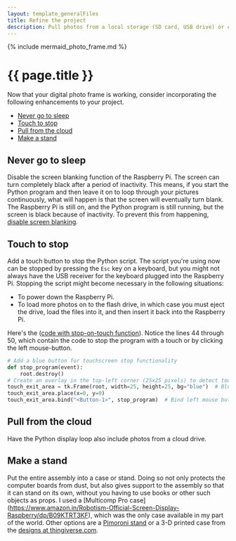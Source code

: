 ```yaml
---
layout: template_generalFiles
title: Refine the project
description: Pull photos from a local storage (SD card, USB drive) or cloud storage, and display them with a time lag.
---
```


{% include mermaid_photo_frame.md %}

# {{ page.title }}

Now that your digital photo frame is working, consider incorporating the following enhancements to your project.

-  [Never go to sleep](#never-go-to-sleep)
-  [Touch to stop](#touch-to-stop)
-  [Pull from the cloud](#pull-from-the-cloud)
-  [Make a stand](#make-a-stand)

## Never go to sleep

Disable the screen blanking function of the Raspberry Pi. The screen can turn completely black after a period of inactivity. This means, if you start the Python program and then leave it on to loop through your pictures continuously, what will happen is that the screen will eventually turn blank. The Raspberry Pi is still on, and the Python program is still running, but the screen is black because of inactivity. To prevent this from happening, [disable screen blanking](https://raspberrytips.com/disable-sleep-mode-raspberry-pi/).

## Touch to stop

Add a touch button to stop the Python script. The script you're using now can be stopped by pressing the `Esc` key on a keyboard, but you might not always have the USB receiver for the keyboard plugged into the Raspberry Pi. Stopping the script might become necessary in the following situations:

-  To power down the Raspberry Pi.
-  To load more photos on to the flash drive, in which case you must eject the drive, load the files into it, and then insert it back into the Raspberry Pi.

Here's the ([code with stop-on-touch function](https://raw.githubusercontent.com/AninditaBasu/pi-projects/refs/heads/main/_includes/pyscript_photo_frame_touch_stop.py)). Notice the lines 44 through 50, which contain the code to stop the program with a touch or by clicking the left mouse-button.

```python
# Add a blue button for touchscreen stop functionality
def stop_program(event):
    root.destroy()
# Create an overlay in the top-left corner (25x25 pixels) to detect touch
touch_exit_area = tk.Frame(root, width=25, height=25, bg="blue")  # Blue for visibility purposes
touch_exit_area.place(x=0, y=0)
touch_exit_area.bind("<Button-1>", stop_program)  # Bind left mouse button or touchscreen press
``` 

## Pull from the cloud

Have the Python display loop also include photos from a cloud drive.

## Make a stand

Put the entire assembly into a case or stand. Doing so not only protects the computer boards from dust, but also gives support to the assembly so that it can stand on its own, without you having to use books or other such objects as props. I used a [Multicomp Pro case] (https://www.amazon.in/Robotism-Official-Screen-Display-Raspberry/dp/B09KTRT3KF), which was the only case available in my part of the world. Other options are a [Pimoroni stand](https://shop.pimoroni.com/products/raspberry-pi-7-touchscreen-display-frame?variant=6337432065) or a 3-D printed case from the [designs at thingiverse.com](https://www.thingiverse.com/search?q=raspberry+touchscreen+display&page=1).

